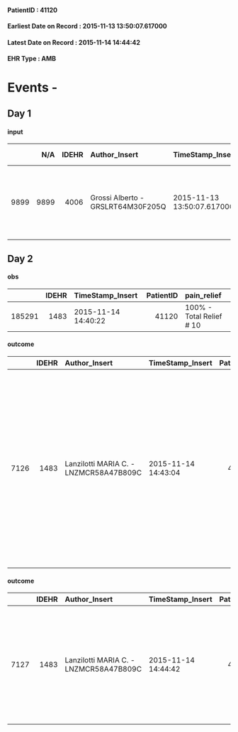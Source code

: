 
#### PatientID : 41120
#### Earliest Date on Record : 2015-11-13 13:50:07.617000
#### Latest Date on Record : 2015-11-14 14:44:42
#### EHR Type : AMB

# Events - 

## Day 1

#### input
|      |    N/A |   IDEHR | Author_Insert                     | TimeStamp_Insert           | EHRType   |   PatientID |   IDDigitalSignDocument | persone_vicine   |   Unnamed: 0_x.1 |   IDANAMNESI_SOCIALE | Patient   | FamigliaAltro   | Paziente_T   | FamigliaAltro_T   |   Non_Rilevabile_x.1 | Note_Non_Rilevabile_x.1   | opt_Problemi   | chk_contr_sintomi   | opt_paziente_a   | opt_famiglia_a   | opt_adeguatezza   | ds_note_ad                                                                                | opt_paziente_solo   | opt_presente_assente   | Caregiver_principale                                | opt_capacita     | opt_paziente_ad   | opt_caregiver_ad   | Domestic partnership   | Fragility                    |
|-----:|-------:|--------:|:----------------------------------|:---------------------------|:----------|------------:|------------------------:|:-----------------|-----------------:|---------------------:|:----------|:----------------|:-------------|:------------------|---------------------:|:--------------------------|:---------------|:--------------------|:-----------------|:-----------------|:------------------|:------------------------------------------------------------------------------------------|:--------------------|:-----------------------|:----------------------------------------------------|:-----------------|:------------------|:-------------------|:-----------------------|:-----------------------------|
| 9899 |   9899 |    4006 | Grossi Alberto - GRSLRT64M30F205Q | 2015-11-13 13:50:07.617000 | AMB       |       41120 |                  185950 | N/A              |             1838 |                 1262 | Si#1      | Si#1            | No#0         | Si#1              |                    0 | NR                        | No#0           | controllo sintomi#0 | Congruenti#1     | Congruenti#1     | No#0              | Vive con la moglie IC 100% per problemi di deambulazione che la costringono in carrozzina | No#0                | Presente#1             | figlia Teresa Maria che lavora come guardia giurata | Incrementabile#1 | Totale#2          | Totale#2           | Coniuge/Convivente#0   | sovraccarico assistenziale#4 |


## Day 2

#### obs
|        |   IDEHR | TimeStamp_Insert    |   PatientID | pain_relief              |
|-------:|--------:|:--------------------|------------:|:-------------------------|
| 185291 |    1483 | 2015-11-14 14:40:22 |       41120 | 100% - Total Relief # 10 |

#### outcome
|      |   IDEHR | Author_Insert                          | TimeStamp_Insert    |   PatientID |   IDDigitalSignDocument |   IDPAI_VIDAS | opt_problem                         |   opt_problem_num | opt_obiettivo                                                                                                                                                                              |   opt_obiettivo_num | opt_stato_problema   |   opt_stato_problema_num | opt_interventi                                                                                                                                                                                                                                                            |   opt_interventi_num |
|-----:|--------:|:---------------------------------------|:--------------------|------------:|------------------------:|--------------:|:------------------------------------|------------------:|:-------------------------------------------------------------------------------------------------------------------------------------------------------------------------------------------|--------------------:|:---------------------|-------------------------:|:--------------------------------------------------------------------------------------------------------------------------------------------------------------------------------------------------------------------------------------------------------------------------|---------------------:|
| 7126 |    1483 | Lanzilotti MARIA C. - LNZMCR58A47B809C | 2015-11-14 14:43:04 |       41120 |                  186689 |          9149 | Deficit in the care of s√® # 25 = 0 |                 4 | Maintain dignity ¬ † of the patient, where possible, helping him to accept their own limitations, considering himself realistic and objective (eating, bathing, dressing, delete) # 42 = 0 |                   4 | Open Problem # 1     |                        1 | PAI Implementation - Ensuring the right privacy # 182 = 0; Counseling - Encourage to express feelings about the care deficit s√® # 184 = 0; Counseling - Exploring her gently disabilit√ † ¬ † # 185 = 0; Counseling - Help the patient understand their limits # 187 = 0 |                    4 |

#### outcome
|      |   IDEHR | Author_Insert                          | TimeStamp_Insert    |   PatientID |   IDDigitalSignDocument |   IDPAI_VIDAS | opt_problem                                                      |   opt_problem_num | opt_obiettivo                                                           |   opt_obiettivo_num | opt_stato_problema   |   opt_stato_problema_num | opt_interventi                                                                                                                                        |   opt_interventi_num |
|-----:|--------:|:---------------------------------------|:--------------------|------------:|------------------------:|--------------:|:-----------------------------------------------------------------|------------------:|:------------------------------------------------------------------------|--------------------:|:---------------------|-------------------------:|:------------------------------------------------------------------------------------------------------------------------------------------------------|---------------------:|
| 7127 |    1483 | Lanzilotti MARIA C. - LNZMCR58A47B809C | 2015-11-14 14:44:42 |       41120 |                  186690 |          9150 | Impaired mobility † ¬ / limitation of physical movement # 27 = 0 |                 1 | Minimize possibilities ¬ † injury. If present, maintaining QoL # 47 = 0 |                   4 | Open Problem # 1     |                        1 | PAI Implementation - Keeping the skin well hydrated and elastic # 295 = 0; Counseling - Help the patient to ask themselves achievable goals # 302 = 0 |                    4 |


